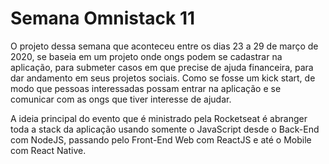 # Semana Omnistack 11

O projeto dessa semana que aconteceu entre os dias 23 a 29 de março de 2020, se baseia em um projeto onde ongs podem se cadastrar na aplicação, para submeter casos em que precise de ajuda financeira, para dar andamento em seus projetos sociais. Como se fosse um kick start, de modo que pessoas interessadas possam entrar na aplicação e se comunicar com as ongs que tiver interesse de ajudar.

A ideia principal do evento que é ministrado pela Rocketseat é abranger toda a stack da aplicação usando somente o JavaScript desde o Back-End com NodeJS, passando pelo Front-End Web com ReactJS e até o Mobile com React Native.